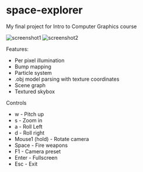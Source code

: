 space-explorer
==============

My final project for Intro to Computer Graphics course

![screenshot1](https://cloud.githubusercontent.com/assets/845643/5504306/1e841b98-8737-11e4-9948-6af84c8fe9d7.png)
![screenshot2](https://cloud.githubusercontent.com/assets/845643/5504307/1e8daafa-8737-11e4-92d0-5830e19c7c71.png)

Features:
* Per pixel illumination
* Bump mapping
* Particle system
* .obj model parsing with texture coordinates
* Scene graph
* Textured skybox

Controls
* w - Pitch up
* s - Zoom in
* a - Roll Left
* d - Roll right
* Mouse1 (hold)  - Rotate camera
* Space - Fire weapons
* F1 - Camera preset
* Enter - Fullscreen
* Esc - Exit
